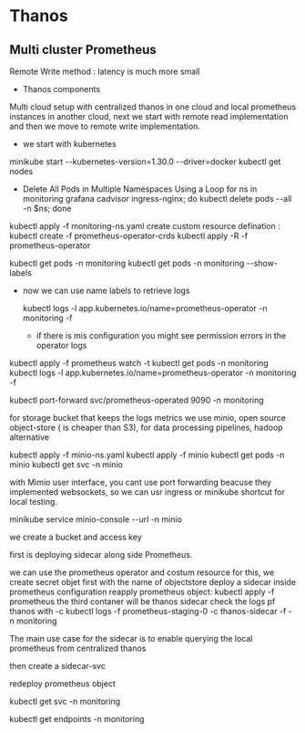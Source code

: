 # Thanos 
## Multi cluster Prometheus


Remote Write method : latency is much more small

- Thanos components

Multi cloud setup with centralized thanos in one cloud and local prometheus instances in another cloud, next we start with remote read implementation and then we move to remote write implementation.

- we start with kubernetes

minikube start --kubernetes-version=1.30.0 --driver=docker
kubectl get nodes



 - Delete All Pods in Multiple Namespaces Using a Loop
for ns in monitoring grafana cadvisor ingress-nginx; do kubectl delete pods --all -n $ns; done


kubectl apply -f monitoring-ns.yaml
create custom resource defination : 
kubectl create -f prometheus-operator-crds
kubectl apply -R -f prometheus-operator

kubectl get pods -n monitoring
 kubectl get pods -n monitoring --show-labels

 - now we can use name labels to retrieve logs
   

   kubectl logs -l app.kubernetes.io/name=prometheus-operator -n monitoring -f

   - if there is mis configuration you might see permission errors in the operator logs


kubectl apply -f prometheus
watch -t kubectl get pods -n monitoring
kubectl logs -l app.kubernetes.io/name=prometheus-operator -n monitoring -f

kubectl port-forward svc/prometheus-operated 9090 -n monitoring

for storage bucket that keeps the logs metrics 
we use minio, open source object-store ( is cheaper than S3), 
for data processing pipelines, hadoop alternative

kubectl apply -f minio-ns.yaml
kubectl apply -f minio
kubectl get pods -n minio
kubectl get svc -n minio 

with Mimio user interface, you cant use port forwarding beacuse they implemented websockets,
so we can usr ingress or minikube shortcut for local testing.


minikube service minio-console --url -n minio

we create a bucket and access key

first is deploying sidecar along side Prometheus.

we can use the prometheus operator and costum resource for this, we create secret objet first with the name of objectstore
deploy a sidecar inside prometheus configuration
reapply prometheus object: kubectl apply -f prometheus
the third contaner will be thanos sidecar
check the logs pf thanos with -c 
 kubectl logs -f prometheus-staging-0 -c thanos-sidecar -f -n monitoring


The main use case for the sidecar is to enable querying the local prometheus from centralized thanos

then create a sidecar-svc

redeploy prometheus object

kubectl get svc -n monitoring

kubectl get endpoints -n monitoring